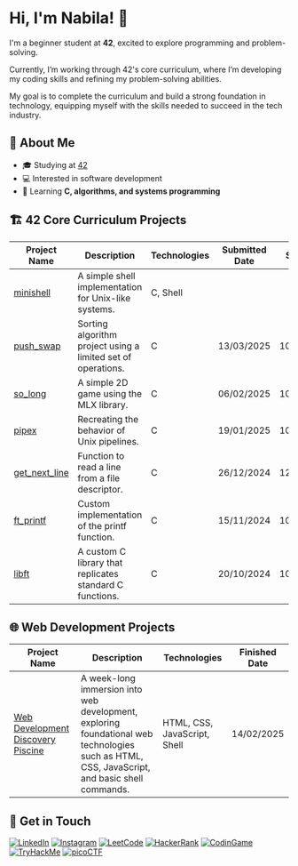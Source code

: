 # Hi, I'm Nabila! 👋  
I'm a beginner student at **42**, excited to explore programming and problem-solving. 

Currently, I’m working through 42's core curriculum, where I’m developing my coding skills and refining my problem-solving abilities. 

My goal is to complete the curriculum and build a strong foundation in technology, equipping myself with the skills needed to succeed in the tech industry.

## 📖 About Me  
- 🎓 Studying at [42](https://www.42.fr) 
- 💻 Interested in software development  
- 🌱 Learning **C, algorithms, and systems programming**  

## 🏗️ 42 Core Curriculum Projects

| Project Name       | Description                                                | Technologies | Submitted Date | Score     |
|--------------------|------------------------------------------------------------|--------------|----------------|-----------|
| [minishell](https://github.com/nabilac27/minishell)   | A simple shell implementation for Unix-like systems.      | C, Shell     |       |         |
| [push_swap](https://github.com/nabilac27/push_swap)   | Sorting algorithm project using a limited set of operations. | C            | 13/03/2025     | 100/125   |
| [so_long](https://github.com/nabilac27/so_long)       | A simple 2D game using the MLX library.                    | C            | 06/02/2025     | 100/125   |
| [pipex](https://github.com/nabilac27/pipex)           | Recreating the behavior of Unix pipelines.                 | C            | 19/01/2025     | 100/125   |
| [get_next_line](https://github.com/nabilac27/get_next_line) | Function to read a line from a file descriptor.           | C            | 26/12/2024     | 125/125   |
| [ft_printf](https://github.com/nabilac27/ft_printf)   | Custom implementation of the printf function.             | C            | 15/11/2024     | 100/125   |
| [libft](https://github.com/nabilac27/libft)           | A custom C library that replicates standard C functions.  | C            | 20/10/2024     | 100/125   |


## 🌐 Web Development Projects

| Project Name | Description | Technologies | Finished Date |
|--------------|-------------|--------------|---------------|
| [Web Development Discovery Piscine](https://github.com/nabilac27/42berlin_web_discovery_piscine) | A week-long immersion into web development, exploring foundational web technologies such as HTML, CSS, JavaScript, and basic shell commands. | HTML, CSS, JavaScript, Shell | 14/02/2025 |

## 📧 Get in Touch

[![LinkedIn](https://img.shields.io/badge/LinkedIn-black?logo=linkedin&logoColor=white&color=black&style=for-the-badge)](https://www.youtube.com/watch?v=dQw4w9WgXcQ)
[![Instagram](https://img.shields.io/badge/Instagram-black?logo=instagram&logoColor=white&color=black&style=for-the-badge)](https://www.youtube.com/watch?v=dQw4w9WgXcQ)
[![LeetCode](https://img.shields.io/badge/LeetCode-black?logo=leetcode&logoColor=white&color=black&style=for-the-badge)](https://www.youtube.com/watch?v=dQw4w9WgXcQ)
[![HackerRank](https://img.shields.io/badge/HackerRank-black?logo=hackerrank&logoColor=white&color=black&style=for-the-badge)](https://www.youtube.com/watch?v=dQw4w9WgXcQ)
[![CodinGame](https://img.shields.io/badge/CodinGame-black?logo=codingame&logoColor=white&color=black&style=for-the-badge)](https://www.youtube.com/watch?v=dQw4w9WgXcQ)
[![TryHackMe](https://img.shields.io/badge/TryHackMe-black?logo=tryhackme&logoColor=white&color=black&style=for-the-badge)](https://www.youtube.com/watch?v=dQw4w9WgXcQ)
[![picoCTF](https://img.shields.io/badge/picoCTF-black?logo=picoctf&logoColor=white&color=black&style=for-the-badge)](https://www.youtube.com/watch?v=dQw4w9WgXcQ)


<!--
**nabilac27/nabilac27** is a ✨ _special_ ✨ repository because its `README.md` (this file) appears on your GitHub profile.

Here are some ideas to get you started:

- 🔭 I’m currently working on ...
- 🌱 I’m currently learning ...
- 👯 I’m looking to collaborate on ...
- 🤔 I’m looking for help with ...
- 💬 Ask me about ...
- 📫 How to reach me: ...
- 😄 Pronouns: ...
- ⚡ Fun fact: ...
-->
